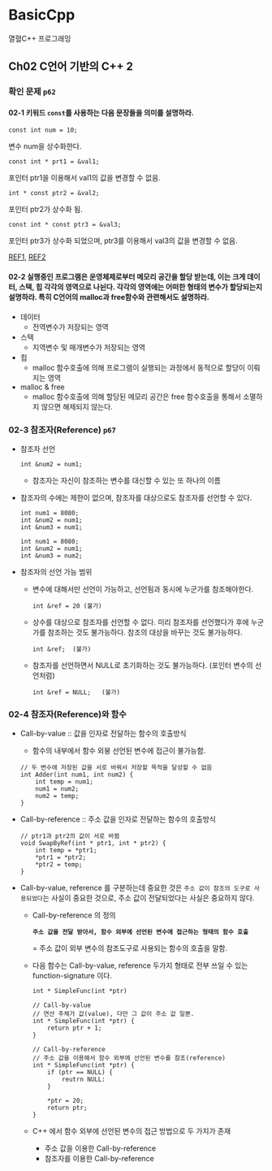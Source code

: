 # BasicCpp
열혈C++ 프로그래밍

## Ch02 C언어 기반의 C++ 2

### 확인 문제 `p62`

#### 02-1 키워드 `const`를 사용하는 다음 문장들을 의미를 설명하라.
`const int num = 10;`

변수 num을 상수화한다.

`const int * prt1 = &val1;`

포인터 ptr1을 이용해서 val1의 값을 변경할 수 없음.

`int * const ptr2 = &val2;`

포인터 ptr2가 상수화 됨.

`const int * const ptr3 = &val3;`

포인터 ptr3가 상수화 되었으며, ptr3를 이용해서 val3의 값을 변경할 수 없음.

[REF1](http://tapito.tistory.com/31), [REF2](http://hashcode.co.kr/questions/83/const-int-const-int-const-int-const-%EA%B0%84%EC%9D%98-%EC%B0%A8%EC%9D%B4%EB%8A%94-%EB%AD%94%EA%B0%80%EC%9A%94)


#### 02-2 실행중인 프로그램은 운영체제로부터 메모리 공간을 할당 받는데, 이는 크게 데이터, 스택, 힙 각각의 영역으로 나뉜다. 각각의 영역에는 어떠한 형태의 변수가 할당되는지 설명하라. 특히 C언어의 malloc과 free함수와 관련해서도 설명하라.
* 데이터
    * 전역변수가 저장되는 영역
* 스택
    * 지역변수 및 매개변수가 저장되는 영역
* 힙
    * malloc 함수호출에 의해 프로그램이 실행되는 과정에서 동적으로 할당이 이뤄지는 영역
* malloc & free
    * malloc 함수호출에 의해 할당된 메모리 공간은 free 함수호출을 통해서 소멸하지 않으면 해제되지 않는다.

### 02-3 참조자(Reference) `p67`

* 참조자 선언

    `int &num2 = num1;`
    * 참조자는 자신이 참조하는 변수를 대신할 수 있는 또 하나의 이름

* 참조자의 수에는 제한이 없으며, 참조자를 대상으로도 참조자를 선언할 수 있다.

    ```
    int num1 = 8080;
    int &num2 = num1;
    int &num3 = num1;
    ```
    ```
    int num1 = 8080;
    int &num2 = num1;
    int &num3 = num2;
    ```

* 참조자의 선언 가능 범위
    * 변수에 대해서만 선언이 가능하고, 선언됨과 동시에 누군가를 참조해야한다.

        `int &ref = 20 (불가)`

    * 상수를 대상으로 참조자를 선언할 수 없다. 미리 참조자를 선언했다가 후에 누군가를 참조하는 것도 불가능하다. 참조의 대상을 바꾸는 것도 불가능하다.

        `int &ref;  (불가)`

    * 참조자를 선언하면서 NULL로 초기화하는 것도 불가능하다. (포인터 변수의 선언처럼)

        `int &ref = NULL;   (불가)`

### 02-4 참조자(Reference)와 함수

* Call-by-value :: 값을 인자로 전달하는 함수의 호출방식
    * 함수의 내부에서 함수 외붕 선언된 변수에 접근이 불가능함.
    ```
    // 두 변수에 저장된 값을 서로 바꿔서 저장할 목적을 달성할 수 없음
    int Adder(int num1, int num2) {
        int temp = num1;
        num1 = num2;
        num2 = temp;
    }
    ```

* Call-by-reference :: 주소 값을 인자로 전달하는 함수의 호출방식
    ```
    // ptr1과 ptr2의 값이 서로 바뀜
    void SwapByRef(int * ptr1, int * ptr2) {
        int temp = *ptr1;
        *ptr1 = *ptr2;
        *ptr2 = temp;
    }
    ```

* Call-by-value, reference 를 구분하는데 중요한 것은 `주소 값이 참조의 도구로 사용되었다`는 사실이 중요한 것으로, 주소 값이 전달되었다는 사실은 중요하지 않다.

    * Call-by-reference 의 정의

        __`주소 값을 전달 받아서, 함수 외부에 선언된 변수에 접근하는 형태의 함수 호출`__

        = 주소 값이 외부 변수의 참조도구로 사용되는 함수의 호출을 말함.

    * 다음 함수는 Call-by-value, reference 두가지 형태로 전부 쓰일 수 있는 function-signature 이다.

        ```
        int * SimpleFunc(int *ptr)
        ```

        ```
        // Call-by-value
        // 연산 주체가 값(value), 다만 그 값이 주소 값 일뿐.
        int * SimpleFunc(int *ptr) {
            return ptr + 1;
        }
        ```

        ```
        // Call-by-reference
        // 주소 값을 이용해서 함수 외부에 선언된 변수를 참조(reference)
        int * SimpleFunc(int *ptr) {
            if (ptr == NULL) {
                reutrn NULL:
            }

            *ptr = 20;
            return ptr;
        }
        ```

    * C++ 에서 함수 외부에 선언된 변수의 접근 방법으로 두 가지가 존재
        * 주소 값을 이용한 Call-by-reference
        * 참조자를 이용한 Call-by-reference